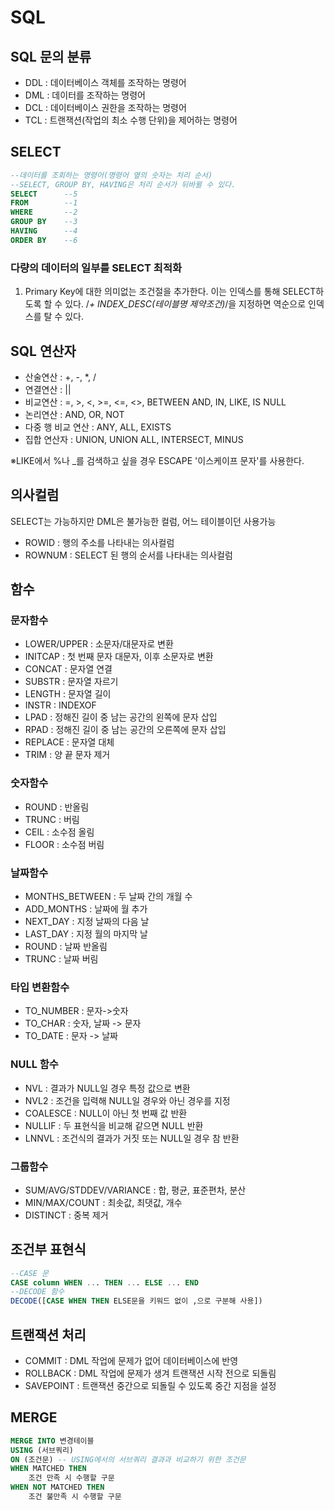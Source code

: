 # SQL
## SQL 문의 분류
- DDL : 데이터베이스 객체를 조작하는 명령어
- DML : 데이터를 조작하는 명령어
- DCL : 데이터베이스 권한을 조작하는 명령어
- TCL : 트랜잭션(작업의 최소 수행 단위)을 제어하는 명령어

## SELECT
```sql
--데이터를 조회하는 명령어(명령어 옆의 숫자는 처리 순서)
--SELECT, GROUP BY, HAVING은 처리 순서가 뒤바뀔 수 있다.
SELECT      --5
FROM        --1
WHERE       --2
GROUP BY    --3
HAVING      --4
ORDER BY    --6
```

### 다량의 데이터의 일부를 SELECT 최적화
1. Primary Key에 대한 의미없는 조건절을 추가한다. 이는 인덱스를 통해 SELECT하도록 할 수 있다. /*+ INDEX_DESC(테이블명 제약조건)*/을 지정하면 역순으로 인덱스를 탈 수 있다. 

## SQL 연산자
- 산술연산 : +, -, *, /
- 연결연산 : ||
- 비교연산 : =, >, <, >=, <=, <>, BETWEEN AND, IN, LIKE, IS NULL
- 논리연산 : AND, OR, NOT
- 다중 행 비교 연산 : ANY, ALL, EXISTS
- 집합 연산자 : UNION, UNION ALL, INTERSECT, MINUS

※LIKE에서 %나 _를 검색하고 싶을 경우 ESCAPE '이스케이프 문자'를 사용한다.

## 의사컬럼
SELECT는 가능하지만 DML은 불가능한 컬럼, 어느 테이블이던 사용가능
- ROWID : 행의 주소를 나타내는 의사컬럼
- ROWNUM : SELECT 된 행의 순서를 나타내는 의사컬럼

## 함수
### 문자함수
- LOWER/UPPER : 소문자/대문자로 변환
- INITCAP : 첫 번째 문자 대문자, 이후 소문자로 변환
- CONCAT : 문자열 연결
- SUBSTR : 문자열 자르기
- LENGTH : 문자열 길이
- INSTR : INDEXOF
- LPAD : 정해진 길이 중 남는 공간의 왼쪽에 문자 삽입
- RPAD : 정해진 길이 중 남는 공간의 오른쪽에 문자 삽입
- REPLACE : 문자열 대체
- TRIM : 양 끝 문자 제거

### 숫자함수
- ROUND : 반올림
- TRUNC : 버림
- CEIL : 소수점 올림
- FLOOR : 소수점 버림

### 날짜함수
- MONTHS_BETWEEN : 두 날짜 간의 개월 수
- ADD_MONTHS : 날짜에 월 추가
- NEXT_DAY : 지정 날짜의 다음 날
- LAST_DAY : 지정 월의 마지막 날
- ROUND : 날짜 반올림
- TRUNC : 날짜 버림

### 타입 변환함수
- TO_NUMBER : 문자->숫자
- TO_CHAR : 숫자, 날짜 -> 문자
- TO_DATE : 문자 -> 날짜

### NULL 함수
- NVL : 결과가 NULL일 경우 특정 값으로 변환
- NVL2 : 조건을 입력해 NULL일 경우와 아닌 경우를 지정
- COALESCE : NULL이 아닌 첫 번째 값 반환
- NULLIF : 두 표현식을 비교해 같으면 NULL 반환
- LNNVL : 조건식의 결과가 거짓 또는 NULL일 경우 참 반환

### 그룹함수
- SUM/AVG/STDDEV/VARIANCE : 합, 평균, 표준편차, 분산
- MIN/MAX/COUNT : 최솟값, 최댓값, 개수
- DISTINCT : 중복 제거

## 조건부 표현식
```sql
--CASE 문
CASE column WHEN ... THEN ... ELSE ... END
--DECODE 함수
DECODE([CASE WHEN THEN ELSE문을 키워드 없이 ,으로 구분해 사용])
```

## 트랜잭션 처리
- COMMIT : DML 작업에 문제가 없어 데이터베이스에 반영
- ROLLBACK : DML 작업에 문제가 생겨 트랜잭션 시작 전으로 되돌림
- SAVEPOINT : 트랜잭션 중간으로 되돌릴 수 있도록 중간 지점을 설정

## MERGE
```sql
MERGE INTO 변경테이블
USING (서브쿼리)
ON (조건문) -- USING에서의 서브쿼리 결과과 비교하기 위한 조건문
WHEN MATCHED THEN
    조건 만족 시 수행할 구문
WHEN NOT MATCHED THEN
    조건 불만족 시 수행할 구문
```